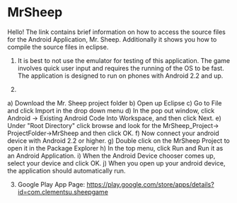 MrSheep
=======
Hello! The link contains brief information on how to access the source files for
the Android Application, Mr. Sheep. Additionally it shows you how to compile the source
files in eclipse.

1) It is best to not use the emulator for testing of this application. The game
involves quick user input and requires the running of the OS to be fast.
The application is designed to run on phones with Android 2.2 and up.

2) 
  a) Download the Mr. Sheep project folder
	b) Open up Eclipse
	c) Go to File and click Import in the drop down menu
	d) In the pop out window, click Android -> Existing Android Code Into Workspace, 
		and then click Next.
	e) Under "Root Directory" click browse and look for the MrSheep_Project-> ProjectFolder->MrSheep
		and then click OK.
	f) Now connect your android device with Android 2.2 or higher.
	g) Double click on the MrSheep Project to open it in the Package Explorer
	h) In the top menu, click Run and Run it as an Android Application.
	i) When the Android Device chooser comes up, select your device and click OK.
	j) When you open up your android device, the application should automatically run.
 
3) Google Play App Page: https://play.google.com/store/apps/details?id=com.clementsu.sheepgame
